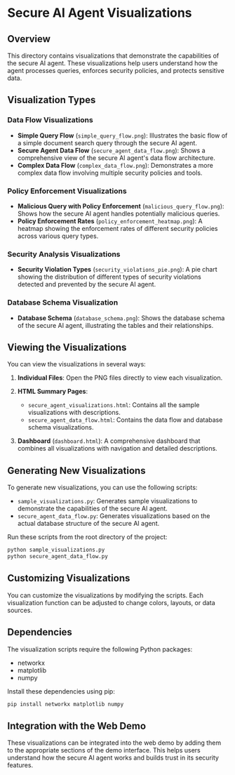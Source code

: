 # Secure AI Agent Visualizations

## Overview

This directory contains visualizations that demonstrate the capabilities of the secure AI agent. These visualizations help users understand how the agent processes queries, enforces security policies, and protects sensitive data.

## Visualization Types

### Data Flow Visualizations

- **Simple Query Flow** (`simple_query_flow.png`): Illustrates the basic flow of a simple document search query through the secure AI agent.
- **Secure Agent Data Flow** (`secure_agent_data_flow.png`): Shows a comprehensive view of the secure AI agent's data flow architecture.
- **Complex Data Flow** (`complex_data_flow.png`): Demonstrates a more complex data flow involving multiple security policies and tools.

### Policy Enforcement Visualizations

- **Malicious Query with Policy Enforcement** (`malicious_query_flow.png`): Shows how the secure AI agent handles potentially malicious queries.
- **Policy Enforcement Rates** (`policy_enforcement_heatmap.png`): A heatmap showing the enforcement rates of different security policies across various query types.

### Security Analysis Visualizations

- **Security Violation Types** (`security_violations_pie.png`): A pie chart showing the distribution of different types of security violations detected and prevented by the secure AI agent.

### Database Schema Visualization

- **Database Schema** (`database_schema.png`): Shows the database schema of the secure AI agent, illustrating the tables and their relationships.

## Viewing the Visualizations

You can view the visualizations in several ways:

1. **Individual Files**: Open the PNG files directly to view each visualization.

2. **HTML Summary Pages**:
   - `secure_agent_visualizations.html`: Contains all the sample visualizations with descriptions.
   - `secure_agent_data_flow.html`: Contains the data flow and database schema visualizations.

3. **Dashboard** (`dashboard.html`): A comprehensive dashboard that combines all visualizations with navigation and detailed descriptions.

## Generating New Visualizations

To generate new visualizations, you can use the following scripts:

- `sample_visualizations.py`: Generates sample visualizations to demonstrate the capabilities of the secure AI agent.
- `secure_agent_data_flow.py`: Generates visualizations based on the actual database structure of the secure AI agent.

Run these scripts from the root directory of the project:

```bash
python sample_visualizations.py
python secure_agent_data_flow.py
```

## Customizing Visualizations

You can customize the visualizations by modifying the scripts. Each visualization function can be adjusted to change colors, layouts, or data sources.

## Dependencies

The visualization scripts require the following Python packages:

- networkx
- matplotlib
- numpy

Install these dependencies using pip:

```bash
pip install networkx matplotlib numpy
```

## Integration with the Web Demo

These visualizations can be integrated into the web demo by adding them to the appropriate sections of the demo interface. This helps users understand how the secure AI agent works and builds trust in its security features.
